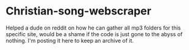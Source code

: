 # Christian-song-webscraper
Helped a dude on reddit on how he can gather all mp3 folders for this specific site, would be a shame if the code is just gone to the abyss of nothing.
I'm posting it here to keep an archive of it.
